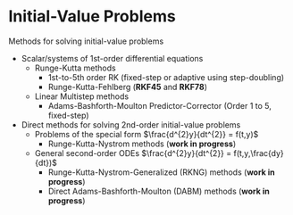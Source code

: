 # Initial-Value Problems
Methods for solving initial-value problems
- Scalar/systems of 1st-order differential equations
  - Runge-Kutta methods
    - 1st-to-5th order RK (fixed-step or adaptive using step-doubling)
    - Runge-Kutta-Fehlberg (**RKF45** and **RKF78**)
  - Linear Multistep methods
    - Adams-Bashforth-Moulton Predictor-Corrector (Order 1 to 5, fixed-step)
- Direct methods for solving 2nd-order initial-value problems
  - Problems of the special form $\frac{d^{2}y}{dt^{2}} = f(t,y)$
    - Runge-Kutta-Nystrom methods (**work in progress**)
  - General second-order ODEs $\frac{d^{2}y}{dt^{2}} = f(t,y,\frac{dy}{dt})$
    - Runge-Kutta-Nystrom-Generalized (RKNG) methods (**work in progress**)
    - Direct Adams-Bashforth-Moulton (DABM) methods (**work in progress**)
